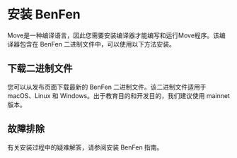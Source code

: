 # 安装 BenFen

Move是一种编译语言，因此您需要安装编译器才能编写和运行Move程序。该编译器包含在 BenFen 二进制文件中，可以使用以下方法安装。

## 下载二进制文件

您可以从发布页面下载最新的 BenFen 二进制文件。该二进制文件适用于 macOS、Linux 和 Windows。出于教育目的和开发目的，我们建议使用 mainnet 版本。

## 故障排除

有关安装过程中的疑难解答，请参阅安装 BenFen 指南。
